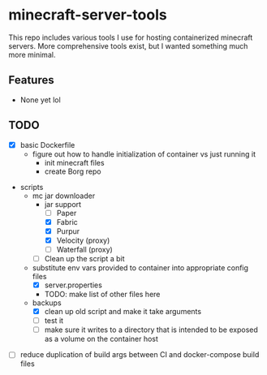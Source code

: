 # minecraft-server-tools

This repo includes various tools I use for hosting containerized minecraft servers.
More comprehensive tools exist, but I wanted something much more minimal.

## Features

- None yet lol

## TODO

- [X] basic Dockerfile
    - figure out how to handle initialization of container vs just running it
        - init minecraft files
        - create Borg repo
- scripts
    - mc jar downloader
        - jar support
            - [ ] Paper
            - [X] Fabric
            - [X] Purpur
            - [X] Velocity (proxy)
            - [ ] Waterfall (proxy)
        - [ ] Clean up the script a bit
    - substitute env vars provided to container into appropriate config files
		- [X] server.properties
        - TODO: make list of other files here
    - backups
        - [x] clean up old script and make it take arguments
        - [ ] test it
        - [ ] make sure it writes to a directory that is intended to be exposed as a volume on the container host

- [ ] reduce duplication of build args between CI and docker-compose build files
